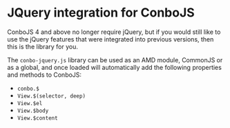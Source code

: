 JQuery integration for ConboJS
==============================

ConboJS 4 and above no longer require jQuery, but if you would still like to use the jQuery features that were integrated into previous versions, then this is the library for you.

The `conbo-jquery.js` library can be used as an AMD module, CommonJS or as a global, and once loaded will automatically add the following properties and methods to ConboJS:

* `conbo.$`
* `View.$(selector, deep)`
* `View.$el`
* `View.$body`
* `View.$content`
